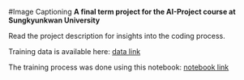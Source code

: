#Image Captioning
**A final term project for the AI-Project course at Sungkyunkwan University**

Read the project description for insights into the coding process.

Training data is available here: [data link](https://drive.google.com/file/d/1u7Zgb0Pr8zC-3BhVQr6KIQGwBrop1Rwc/view)

The training process was done using this notebook: [notebook link](https://jovian.ai/jonathaniscodeing/image-captioning)
